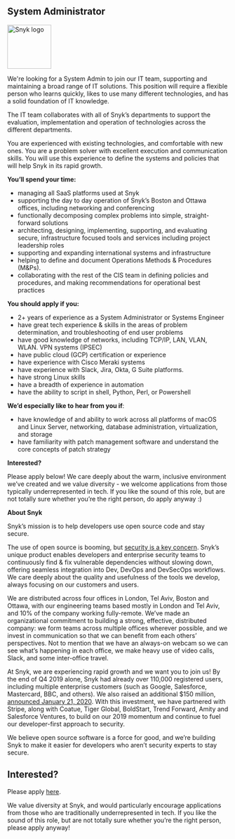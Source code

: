 System Administrator
---

<img src="https://res.cloudinary.com/snyk/image/upload/v1537345894/press-kit/brand/logo-black.png" width="100" alt="Snyk logo" />

<p><span style="font-weight: 400;">We're looking for a System Admin to join our IT team, supporting and maintaining a broad range of IT solutions. This position will require a flexible person who learns quickly, likes to use many different technologies, and has a solid foundation of IT knowledge.</span></p>
<p><span style="font-weight: 400;">The IT team collaborates with all of Snyk’s departments to support the evaluation, implementation and operation of technologies across the different departments.&nbsp;</span></p>
<p><span style="font-weight: 400;">You are experienced with existing technologies, and comfortable with new ones. You are a problem solver with excellent execution and communication skills. You will use this experience to define the systems and policies that will help Snyk in its rapid growth.</span></p>
<p><strong>You’ll spend your time:</strong></p>
<ul>
<li style="font-weight: 400;"><span style="font-weight: 400;">managing all SaaS platforms used at Snyk</span></li>
<li style="font-weight: 400;"><span style="font-weight: 400;">supporting the day to day operation of Snyk’s Boston and Ottawa offices, including networking and conferencing</span></li>
<li style="font-weight: 400;"><span style="font-weight: 400;">functionally decomposing complex problems into simple, straight-forward solutions</span></li>
<li style="font-weight: 400;"><span style="font-weight: 400;">architecting, designing, implementing, supporting, and evaluating secure, infrastructure focused tools and services including project leadership roles</span></li>
<li style="font-weight: 400;"><span style="font-weight: 400;">supporting and expanding international systems and infrastructure</span></li>
<li style="font-weight: 400;"><span style="font-weight: 400;">helping to define and document Operations Methods &amp; Procedures (M&amp;Ps).</span></li>
<li style="font-weight: 400;"><span style="font-weight: 400;">collaborating with the rest of the CIS team in defining policies and procedures, and making recommendations for operational best practices</span></li>
</ul>
<p><strong>You should apply if you:</strong></p>
<ul>
<li style="font-weight: 400;"><span style="font-weight: 400;">2+ years of experience as a System Administrator or Systems Engineer</span></li>
<li style="font-weight: 400;"><span style="font-weight: 400;">have great tech experience &amp; skills in the areas of problem determination, and troubleshooting of end user problems</span></li>
<li style="font-weight: 400;"><span style="font-weight: 400;">have good knowledge of networks, including TCP/IP, LAN, VLAN, WLAN. VPN systems (IPSEC)</span></li>
<li style="font-weight: 400;"><span style="font-weight: 400;">have public cloud (GCP) certification or experience</span></li>
<li style="font-weight: 400;"><span style="font-weight: 400;">have experience with Cisco Meraki systems&nbsp;</span></li>
<li style="font-weight: 400;"><span style="font-weight: 400;">have experience with Slack, Jira, Okta, G Suite platforms.</span></li>
<li style="font-weight: 400;"><span style="font-weight: 400;">have strong Linux skills</span></li>
<li style="font-weight: 400;"><span style="font-weight: 400;">have a breadth of experience in automation</span></li>
<li style="font-weight: 400;"><span style="font-weight: 400;">have the ability to script in shell, Python, Perl, or Powershell</span></li>
</ul>
<p><strong>We’d especially like to hear from you if</strong><span style="font-weight: 400;">:</span></p>
<ul>
<li style="font-weight: 400;"><span style="font-weight: 400;">have knowledge of and ability to work across all platforms of macOS and Linux Server, networking, database administration, virtualization, and storage</span></li>
<li style="font-weight: 400;"><span style="font-weight: 400;">have familiarity with patch management software and understand the core concepts of patch strategy</span></li>
</ul>
<p><strong>Interested?</strong></p>
<p><span style="font-weight: 400;">Please apply below! We care deeply about the warm, inclusive environment we’ve created and we value diversity - we welcome applications from those typically underrepresented in tech. If you like the sound of this role, but are not totally sure whether you’re the right person, do apply anyway :)</span></p>
<p><strong>About Snyk</strong></p>
<p><span style="font-weight: 400;">Snyk’s mission is to help developers use open source code and stay secure.&nbsp;</span></p>
<p><span style="font-weight: 400;">The use of open source is booming, but </span><a href="https://snyk.io/blog/devsecops-insights-2020/"><span style="font-weight: 400;">security is a key concern</span></a><span style="font-weight: 400;">. Snyk’s unique product enables developers and enterprise security teams to continuously find &amp; fix vulnerable dependencies without slowing down, offering seamless integration into Dev, DevOps and DevSecOps workflows. We care deeply about the quality and usefulness of the tools we develop, always focusing on our customers and users.&nbsp;</span></p>
<p><span style="font-weight: 400;">We are distributed across four offices in London, Tel Aviv, Boston and Ottawa, with our engineering teams based mostly in London and Tel Aviv, and 10% of the company working fully-remote. We’ve made an organizational commitment to building a strong, effective, distributed company: we form teams across multiple offices wherever possible, and we invest in communication so that we can benefit from each others’ perspectives. Not to mention that we have an always-on webcam so we can see what’s happening in each office, we make heavy use of video calls, Slack, and some inter-office travel.</span></p>
<p><span style="font-weight: 400;">At Snyk, we are experiencing rapid growth and we want you to join us! By the end of Q4 2019 alone, Snyk had already over 110,000 registered users, including multiple enterprise customers (such as Google, Salesforce, Mastercard, BBC, and others). We also raised an additional $150 million, </span><a href="https://snyk.io/blog/snyk-closes-150m/"><span style="font-weight: 400;">announced January 21, 2020</span></a><span style="font-weight: 400;">. With this investment, we have partnered with Stripe, along with Coatue, Tiger Global, BoldStart, Trend Forward, Amity and Salesforce Ventures, to build on our 2019 momentum and continue to fuel our developer-first approach to security.&nbsp;</span></p>
<p><span style="font-weight: 400;">We believe open source software is a force for good, and we’re building Snyk to make it easier for developers who aren’t security experts to stay secure.</span></p>

Interested?
---

Please apply [here](https://boards.greenhouse.io/snyk/jobs/5001693002#app).

We value diversity at Snyk, and would particularly encourage applications from those who are traditionally underrepresented in tech.
If you like the sound of this role, but are not totally sure whether you’re the right person, please apply anyway!
